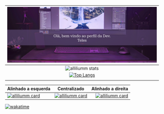
<head>
<link rel="stylesheet" href="https://github.com/alliliumm/Alessandra-Teles/blob/main/style.css">
</head>

|![Bem vindos ao meu perfil!](https://github.com/alliliumm/Alessandra-Teles/blob/main/Header.png)|
|:------:|
| ![alliliumm stats](https://github-readme-stats.vercel.app/api?username=alliliumm&show_icons=true&theme=dracula)|
|[![Top Langs](https://github-readme-stats.vercel.app/api/top-langs/?username=alliliumm&theme=dracula&layout=compact)](https://github.com/alliliumm)|
||




Alinhado a esquerda | Centralizado | Alinhado a direita
:--------- | :------: | -------:
[![alliliumm card](https://github-readme-stats.vercel.app/api/pin/?username=alliliumm&repo=Adminio-APP&theme=dracula)](https://github.com/alliliumm/Adminio-APP) | [![alliliumm card](https://github-readme-stats.vercel.app/api/pin/?username=alliliumm&repo=Ionic-Projects&theme=dracula)](https://github.com/alliliumm/Ionic-Projects) | [![alliliumm card](https://github-readme-stats.vercel.app/api/pin/?username=alliliumm&repo=Estudos&theme=dracula)](https://github.com/alliliumm/Estudos)

[![wakatime](https://wakatime.com/badge/user/fcfbf5df-ac92-4fcd-b764-e638e49dd2ce.svg)](https://wakatime.com/@fcfbf5df-ac92-4fcd-b764-e638e49dd2ce)

